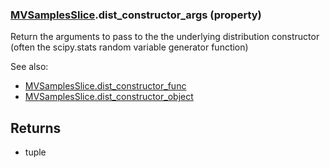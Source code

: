 ### [MVSamplesSlice](MVSamplesSlice.md).dist_constructor_args (property)




Return the arguments to pass to the the underlying distribution
constructor (often the scipy.stats random variable generator function)

See also:

* [MVSamplesSlice.dist_constructor_func](MVSamplesSlice.dist_constructor_func.md)
* [MVSamplesSlice.dist_constructor_object](MVSamplesSlice.dist_constructor_object.md)

Returns
-------
* tuple

